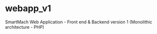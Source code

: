 # webapp_v1
SmartMach Web Application - Front end &amp; Backend version 1 (Monolithic architecture - PHP)
